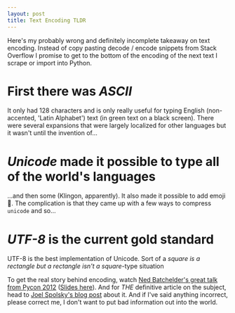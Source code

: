 ```yaml
---
layout: post
title: Text Encoding TLDR
---
```


Here's my probably wrong and definitely incomplete takeaway on text encoding.  Instead of copy pasting decode / encode snippets from Stack Overflow I promise to get to the bottom of the encoding of the next text I scrape or import into Python.

# First there was *ASCII*
It only had 128 characters and is only really useful for typing English (non-accented, 'Latin Alphabet') text (in green text on a black screen).  There were several expansions that were largely localized for other languages but it wasn't until the invention of...

# *Unicode* made it possible to type all of the world's languages
...and then some (Klingon, apparently).  It also made it possible to add emoji 🎉.  The complication is that they came up with a few ways to compress `unicode` and so...

# *UTF-8* is the current gold standard
UTF-8 is the best implementation of Unicode.  Sort of a *square is a rectangle but a rectangle isn't a square*-type situation

To get the real story behind encoding, watch [Ned Batchelder's great talk from Pycon 2012](https://www.youtube.com/watch?v=sgHbC6udIqc&feature=emb_logo) ([Slides here](https://nedbatchelder.com/text/unipain.html)).  And for *THE* definitive article on the subject, head to [Joel Spolsky's blog post](https://www.joelonsoftware.com/2003/10/08/the-absolute-minimum-every-software-developer-absolutely-positively-must-know-about-unicode-and-character-sets-no-excuses/) about it.  And if I've said anything incorrect, please correct me, I don't want to put bad information out into the world.